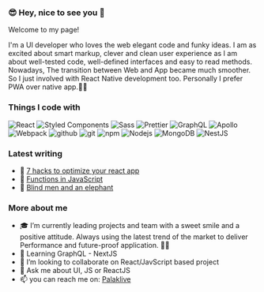 ### :sunglasses: Hey, nice to see you :wave:

Welcome to my page!

I'm a UI developer who loves the web elegant code and funky ideas. I am as excited about smart markup, clever and clean user experience as I am about well-tested code, well-defined interfaces and easy to read methods. Nowadays, The transition between Web and App became much smoother. So I just involved with React Native development too. Personally I prefer PWA over native app.:confetti_ball::tada:

### Things I code with
<p>
  <img alt="React" src="https://img.shields.io/badge/-React-45b8d8?style=flat-square&logo=react&logoColor=white" />
  <img alt="Styled Components" src="https://img.shields.io/badge/-Styled_Components-db7092?style=flat-square&logo=styled-components&logoColor=white" />
  <img alt="Sass" src="https://img.shields.io/badge/-Sass-CC6699?style=flat-square&logo=sass&logoColor=white" />
  <img alt="Prettier" src="https://img.shields.io/badge/-Prettier-F7B93E?style=flat-square&logo=prettier&logoColor=white" />
  <img alt="GraphQL" src="https://img.shields.io/badge/-GraphQL-E10098?style=flat-square&logo=graphql&logoColor=white" />
  <img alt="Apollo" src="https://img.shields.io/badge/-Apollo%20GraphQL-311C87?style=flat-square&logo=apollo-graphql&logoColor=white" />
  <img alt="Webpack" src="https://img.shields.io/badge/-Webpack-8DD6F9?style=flat-square&logo=webpack&logoColor=white" />
  <img alt="github" src="https://img.shields.io/badge/-Github-2088FF?style=flat-square&logo=github&logoColor=white" />
  <img alt="git" src="https://img.shields.io/badge/-Git-F05032?style=flat-square&logo=git&logoColor=white" />
  <img alt="npm" src="https://img.shields.io/badge/-NPM-CB3837?style=flat-square&logo=npm&logoColor=white" />
  <img alt="Nodejs" src="https://img.shields.io/badge/-Nodejs-43853d?style=flat-square&logo=Node.js&logoColor=white" />
  <img alt="MongoDB" src="https://img.shields.io/badge/-MongoDB-13aa52?style=flat-square&logo=mongodb&logoColor=white" />
  <img alt="NestJS" src="https://img.shields.io/badge/-NestJs-ea2845?style=flat-square&logo=nestjs&logoColor=white" />
 </p>

### Latest writing
- :rocket: [7 hacks to optimize your react app](https://dev.to/palaklive/7-hacks-to-optimize-your-react-app-27e6)
- :ear_of_rice: [Functions in JavaScript](https://dev.to/impalaklive/functions-in-javascript-1m8b)
- :sparkler: [Blind men and an elephant](https://medium.com/@palaklive/blind-men-and-an-elephant-cf41b513d8a2)

### More about me
- :mortar_board: I’m currently leading projects and team with a sweet smile and a positive attitude. Always using the latest trend of the market to deliver Performance and future-proof application. 👨‍🎓
- :seedling: Learning GraphQL - NextJS
- 👯 I’m looking to collaborate on React/JavScript based project
- 💬 Ask me about UI, JS or ReactJS
- 📫 you can reach me on: [Palaklive](https://www.linkedin.com/in/palaklive/)


